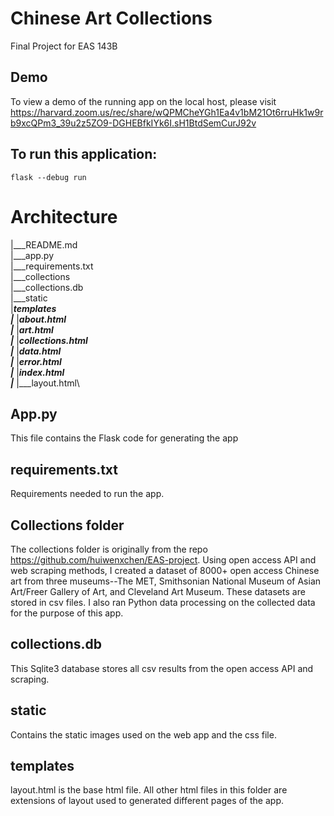 # Chinese Art Collections 
Final Project for EAS 143B

## Demo
To view a demo of the running app on the local host, please visit https://harvard.zoom.us/rec/share/wQPMCheYGh1Ea4v1bM21Ot6rruHk1w9rb9xcQPm3_39u2z5ZO9-DGHEBfkIYk6I.sH1BtdSemCurJ92v

## To run this application:

```
flask --debug run
```

# Architecture

|___README.md\
|___app.py\
|___requirements.txt\
|___collections\
|___collections.db\
|___static\
|___templates\
|___   |___about.html\
|___   |___art.html\
|___   |___collections.html\
|___   |___data.html\
|___   |___error.html\
|___   |___index.html\
|___   |___layout.html\


## App.py
This file contains the Flask code for generating the app
## requirements.txt
Requirements needed to run the app.
## Collections folder
The collections folder is originally from the repo https://github.com/huiwenxchen/EAS-project. Using open access API and web scraping methods, I created a dataset of 8000+ open access Chinese art from three museums--The MET, Smithsonian National Museum of Asian Art/Freer Gallery of Art, and Cleveland Art Museum. These datasets are stored in csv files. I also ran Python data processing on the collected data for the purpose of this app.
## collections.db
This Sqlite3 database stores all csv results from the open access API and scraping.
## static
Contains the static images used on the web app and the css file.
## templates
layout.html is the base html file. All other html files in this folder are extensions of layout used to generated different pages of the app.



